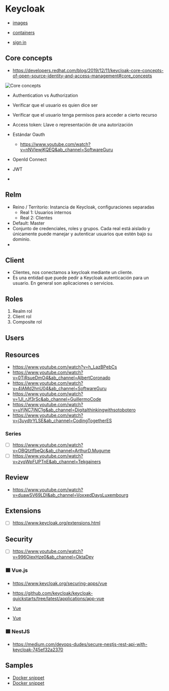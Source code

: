 # Keycloak

- [images](https://quay.io/repository/keycloak/keycloak?tab=tags)
- [containers](https://www.keycloak.org/server/containers)

- [sign in](http://localhost:8081/auth/realms/simple-project/protocol/openid-connect/auth?client_id=account-console&redirect_uri=http%3A%2F%2Flocalhost%3A8081%2Fauth%2Frealms%2Fsimple-project%2Faccount%2F%23%2Fsecurity%2Fsigningin&state=3faaf473-c72f-43bc-8867-dc107b66365f&response_mode=fragment&response_type=code&scope=openid&nonce=383600b8-945f-46b3-8ebb-ba651e4ca361&code_challenge=T3ItWMm0c1T5RgdFe_e07qFYK3wGRX3XF4oTFXG_JBc&code_challenge_method=S256)

## Core concepts

- https://developers.redhat.com/blog/2019/12/11/keycloak-core-concepts-of-open-source-identity-and-access-management#core_concepts

![Core concepts](https://developers.redhat.com/sites/default/files/blog/2019/11/keycloak1.png)

- Authentication vs Authorization
- Verificar que el usuario es quien dice ser
- Verificar que el usuario tenga permisos para acceder a cierto recurso

- Access token: Llave o representación de una autorización

- Estándar Oauth
  - https://www.youtube.com/watch?v=nNVlewjKQEQ&ab_channel=SoftwareGuru
- OpenId Connect
- JWT
- 

## Relm

- Reino / Territorio: Instancia de Keycloak, configuraciones separadas
  - Real 1: Usuarios internos
  - Real 2: Clientes
- Default: Master
- Conjunto de credenciales, roles y grupos. Cada real está aislado y únicamente puede manejar y autenticar usuarios que estén bajo su dominio.
- 

## Client

- Clientes, nos conectamos a keycloak mediante un cliente.
- Es una entidad que puede pedir a Keycloak autenticación para un usuario. En general son aplicaciones o servicios.

## Roles

1. Realm rol
2. Client rol
3. Composite rol

## Users

## Resources

- https://www.youtube.com/watch?v=h_LazBPebCs
- https://www.youtube.com/watch?v=0TiRsueDmO4&ab_channel=AlbertCoronado
- https://www.youtube.com/watch?v=4lAMd2hnU04&ab_channel=SoftwareGuru
- https://www.youtube.com/watch?v=1Jl_rJf3rSc&ab_channel=GuillermoCode
- https://www.youtube.com/watch?v=uYjNC7jNC1g&ab_channel=Digitalthinkingwithsotobotero
- https://www.youtube.com/watch?v=j3uydtrYLSE&ab_channel=CodingTogetherES


### Series

- [ ] https://www.youtube.com/watch?v=OBQtztfbeQc&ab_channel=ArthurD.Mugume
- [ ] https://www.youtube.com/watch?v=zyqWpFUPTnE&ab_channel=Tekgainers

## Review 

- https://www.youtube.com/watch?v=duawSV69LDI&ab_channel=VoxxedDaysLuxembourg

## Extensions

- [ ] https://www.keycloak.org/extensions.html

## Security

- [ ] https://www.youtube.com/watch?v=996OiexHze0&ab_channel=OktaDev

### 🟩 Vue.js

- https://www.keycloak.org/securing-apps/vue
- https://github.com/keycloak/keycloak-quickstarts/tree/latest/applications/app-vue

- [Vue](https://www.keycloak.org/securing-apps/vue)
- [Vue](https://github.com/keycloak/keycloak-quickstarts/tree/latest/applications/app-vue)

### 🟥 NestJS

- https://medium.com/devops-dudes/secure-nestjs-rest-api-with-keycloak-745ef32a2370

## Samples

- [Docker snippet](https://github.com/bigbluebutton/greenlight/blob/master/docker-compose.kc.yml)
- [Docker snippet](https://gitlab.com/-/snippets/2519645)
